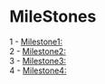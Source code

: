 # MileStones

1 - [Milestone1:](/src/Milestones/MilesStone1/) 
<br>
2 - [Milestone2:](/src/Milestones/MilesStone2/) 
<br>
3 - [Milestone3:](/src/Milestones/MilesStone3/) 
<br>
4 - [Milestone4:](/src/Milestones/MilesStone4/) 
<br>
